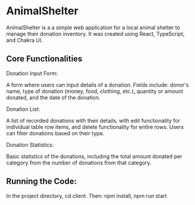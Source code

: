 # AnimalShelter

AnimalShelter is a a simple web application for a local animal shelter to manage their donation inventory. It was created using React, TypeScript, and Chakra UI.

## Core Functionalities

Donation Input Form:

A form where users can input details of a donation.
Fields include: donor's name, type of donation (money, food, clothing, etc.), quantity or amount donated, and the date of the donation.

Donation List:

A list of recorded donations with their details, with edit functionality for individual table row items, and delete functionality for entire rows. 
Users can filter donations based on their type.

Donation Statistics:

Basic statistics of the donations, including the total amount donated per category from the number of donations from that category.

## Running the Code:

In the project directory, cd client. Then: 
npm install,
npm run start




